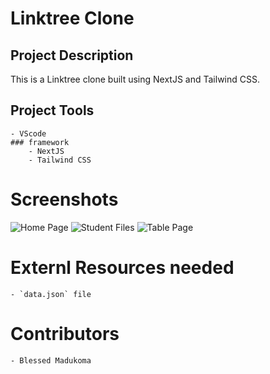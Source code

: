 # Linktree Clone

## Project Description
This is a Linktree clone built using NextJS and Tailwind CSS.

## Project Tools
    - VScode
    ### framework
        - NextJS
        - Tailwind CSS


# Screenshots

![Home Page](images/screenshots/BUCPGS-Home-screenshot.png)
![Student Files](images/screenshots/BUCPGS-Files-screenshot.png)
![Table Page](images/screenshots/BUCPGS-Table-screenshot.png)

# Externl Resources needed
    - `data.json` file

# Contributors
    - Blessed Madukoma